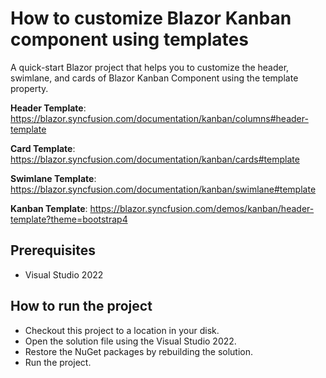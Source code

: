 # How to customize Blazor Kanban component using templates

A quick-start Blazor project that helps you to customize the header, swimlane, and cards of Blazor Kanban Component using the template property.

**Header Template**: https://blazor.syncfusion.com/documentation/kanban/columns#header-template

**Card Template**: https://blazor.syncfusion.com/documentation/kanban/cards#template

**Swimlane Template**: https://blazor.syncfusion.com/documentation/kanban/swimlane#template

**Kanban Template**: https://blazor.syncfusion.com/demos/kanban/header-template?theme=bootstrap4

## Prerequisites

* Visual Studio 2022

## How to run the project

* Checkout this project to a location in your disk.
* Open the solution file using the Visual Studio 2022.
* Restore the NuGet packages by rebuilding the solution.
* Run the project.
